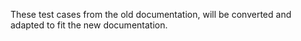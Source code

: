 These test cases from the old documentation, will be converted and adapted to fit the new documentation.
